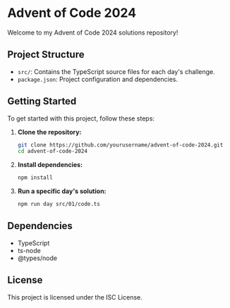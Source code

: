 # Advent of Code 2024

Welcome to my Advent of Code 2024 solutions repository!

## Project Structure

- `src/`: Contains the TypeScript source files for each day's challenge.
- `package.json`: Project configuration and dependencies.

## Getting Started

To get started with this project, follow these steps:

1. **Clone the repository:**
    ```sh
    git clone https://github.com/yourusername/advent-of-code-2024.git
    cd advent-of-code-2024
    ```

2. **Install dependencies:**
    ```sh
    npm install
    ```

3. **Run a specific day's solution:**
    ```sh
    npm run day src/01/code.ts
    ```

## Dependencies

- TypeScript
- ts-node
- @types/node

## License

This project is licensed under the ISC License.